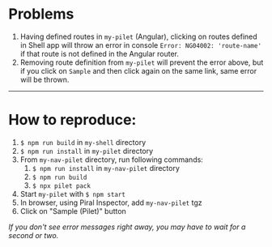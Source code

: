 # Problems

1. Having defined routes in `my-pilet` (Angular), clicking on routes defined in Shell app will throw an error in console `Error: NG04002: 'route-name'` if that route is not defined in the Angular router.
2. Removing route definition from `my-pilet` will prevent the error above, but if you click on `Sample` and then click again on the same link, same error will be thrown.

---

# How to reproduce:

1. `$ npm run build` in `my-shell` directory
2. `$ npm run install` in `my-pilet` directory
3. From `my-nav-pilet` directory, run following commands:
    1. `$ npm run install` in `my-nav-pilet` directory
    2. `$ npm run build`
    3. `$ npx pilet pack`
4. Start `my-pilet` with `$ npm start`
5. In browser, using Piral Inspector, add `my-nav-pilet` tgz
6. Click on "Sample (Pilet)" button

_If you don't see error messages right away, you may have to wait for a second or two._
